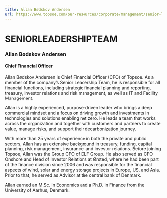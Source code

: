 ```yaml
---
title: Allan Bødskov Andersen
url: https://www.topsoe.com/our-resources/corporate/management/senior-leadership-team/allan-bødskov-andersen#main-content
---
```


# SENIORLEADERSHIPTEAM

### Allan Bødskov Andersen

#### Chief Financial Officer

Allan Bødskov Andersen is Chief Financial Officer (CFO) of Topsoe. As a member of the company’s Senior Leadership Team, he is responsible for all financial functions, including strategic financial planning and reporting, treasury, investor relations and risk management, as well as IT and Facility Management.

Allan is a highly experienced, purpose-driven leader who brings a deep commercial mindset and a focus on driving growth and investments in technologies and solutions enabling net zero. He leads a team that works across the organization and together with customers and partners to create value, manage risks, and support their decarbonization journey.

With more than 25 years of experience in both the private and public sectors, Allan has an extensive background in treasury, funding, capital planning, risk management, insurance, and investor relations. Before joining Topsoe, Allan was the Group CFO of DLF Group. He also served as CFO Onshore and Head of Investor Relations at Ørsted, where he had been part of the finance division since 2006 and was responsible for the financial aspects of wind, solar and energy storage projects in Europe, US, and Asia. Prior to that, he served as Advisor at the central bank of Denmark.

Allan earned an M.Sc. in Economics and a Ph.D. in Finance from the University of Aarhus, Denmark.